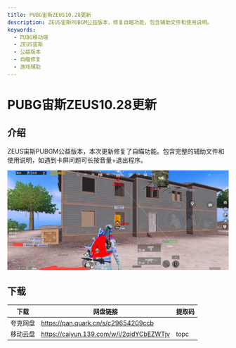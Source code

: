 ```yaml
---
title: PUBG宙斯ZEUS10.28更新
description: ZEUS宙斯PUBGM公益版本，修复自瞄功能，包含辅助文件和使用说明。
keywords:
  - PUBG移动端
  - ZEUS宙斯
  - 公益版本
  - 自瞄修复
  - 游戏辅助
---
```


# PUBG宙斯ZEUS10.28更新

## 介绍
ZEUS宙斯PUBGM公益版本，本次更新修复了自瞄功能。包含完整的辅助文件和使用说明，如遇到卡屏问题可长按音量+退出程序。

![PUBG宙斯ZEUS10.28更新](image.png)
## 下载

| 下载 | 网盘链接 | 提取码 |
| ---- | -------- | ------------ |
| 夸克网盘 | https://pan.quark.cn/s/c29654209ccb |  |
| 移动云盘 | https://caiyun.139.com/w/i/2qidYCbEZWTjv | topc |
